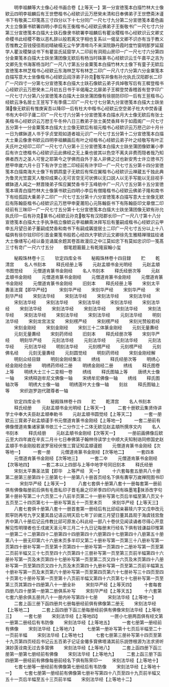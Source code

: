 <!-- { "loadSidebar": true } -->
　　明李祖麟等大士像心经书画合卷【上等天一】第一分宣徳笺本白描竹林大士像欵云四明李祖麟后有王世懋楷书心经欵识云万厯癸未清和日奉佛弟子王世懋斋沐谨书下有敬美二印笺髙三寸四分以下十七分同广一尺七寸九分第二分宣徳笺本着色画大士立像篆书欵署四明小李后有王衡楷书心经欵云佛弟子王衡敬书广一尺七寸六分第三分宣徳笺本白描大士趺石像隶书欵署李祖麟后有瞿汝稷楷书心经欵识云文卿丈命稷书此经稷不敢以恶札辞以般若离文字相也复系以一偈呈文卿不识亦有当于教义否惟教之苔钱侵径雨初晴破榻无尘午梦清啼鸟不来深院静丹霞时度竹窗明那罗延窟学人瞿汝稷槃谈书下有瞿昙氏延窟学人二印前有洞观山房印一广一尺七寸六分第四分金粟笺本白描大士趺坐蒲团像无欵后有杨当时硃篆书心经欵识云壬午嘉平之吉为文卿先生书海客杨当时广一尺八寸第五分金粟笺本白描竹林大士像下有童子无欵后宣徳笺本林芝楷书心经欵云东海林芝写有林芝二印广一尺八寸六分第六分金粟笺本白描写意大士坐像楷书心经欵云阎浮弟子孙克敬写并像有孙允执氏汉阳郡长二印广一尺四寸一分第七分宣徳笺本白描大士趺石像欵云弟子呉焯敬写后有王穉登楷书心经欵识云万厯癸未二月初五日书于半偈庵之北扉弟子王穉登焚香稽首有登字印广一尺七寸六分第八分宣徳笺本白描大士趺坐蒲团像有徐朋防印印一后有王荁楷书心经欵云净名居士王荁写下有季儒二印广一尺七寸七分第九分宣徳笺本白描大士趺坐蒲像无欵前有惟庚寅吾以降印一后有杜大中楷书心经欵云空空弟子杜大中焚香谨书有大中印子庸二印广一尺七寸六分第十分宣徳笺本白描水月大士像无欵后有张士美楷书心经欵识云万厯壬午冬仲八日三教弟子张士美焚香拜书于如霞阁广一尺七寸五分第十一分金粟笺本白描大士立像无欵后有祖元楷书心经欵识云万厯己卯十月卄一日为螺鉢道人书于孚贞堂观如道者祖元识广一尺七寸五分第十二分宣徳笺本白描大士乗云像隶书欵云四明李祖麟画后有叶之经楷书心经欵云弟子叶之经敬写有叶正夫氏叶之经印二印广一尺七寸八分第十三分宣徳笺本白描大士趺坐蒲团像欵署小李后有许立徳楷书心经欵识云此佛经之无上乗也彼其以色空不离夫非费而隠者哉乃知佛者西方之圣人可訾之耶第今之学佛而自外于圣人非佛之过也新安秀士许立徳书万厯甲申嵗六月十日下有许字立徳二印经前有许字印一广一尺七寸五分第十四分宣徳笺本白描南海大士像下有鹦鹉童子无欵后有恽应翼楷书心经欵识云禅蔵五千独此典为鲁灵光笠震天人敬仰成果心无可言空无可状佛以无口説人以无手写能以无目视手螺鉢道人闻之一黙晋陵弟子恽应翼焚香书于玉峰舫中广一尺八寸五分第十五分宣徳笺本填青白描竹林大士像篆书欵云四明小李后有僧隆楷书心经欵云佛弟子隆和南书下有给孤园大乗弟子二印广一尺七寸五分第十六分宣徳笺本白描写意大士坐像无欵后有陈翰臣楷书心经欵识云万厯甲申夏莆阳心元陈翰臣书下有陈翰臣印文章僧二印经前有三昩印一广一尺七寸五分第十七分宣徳笺本白描大士趺坐蒲团像无欵有孙允执氏印一后有孙克篆书心经欵云孙克敬写有汉阳郡长印一广一尺八寸第十八分宣徳笺本白描大士手执净瓶立像欵云李祖麟斋沐拜写后有董嗣成楷书心经欵识云甲申五月望日弟子董嗣成焚香和南书下有嗣成羼提居士二印广一尺七寸五分以上十八幅俱有徐尔铉印印引首金粟笺书般若心经四大字欵识云文卿徐先生雅精禅理兹绘诸大士像缮写心经以备览诵属余题其卷首故漫应之中江莫如忠下有莫如忠识印一笺髙三寸有竒广一尺六寸五分
　　御笔题籖籖上有乾隆宸翰小玺

　　秘殿珠林卷十三
　　钦定四库全书
　　秘殿珠林卷十四目録
　　贮
　　乾清宫
　　名人书刻本
　　释氏经册上等
　　元赵孟頫书金光明经
　　元赵孟頫书图觉经
　　元僧道肯篆书金刚经
　　名人书刻本
　　释氏经册次等
　　元赵孟頫书金刚经
　　元僧道肯篆书金刚经
　　元僧道肯篆书金刚经
　　元僧道肯篆书金刚经
　　元僧道肯篆书金刚经
　　旧刻本
　　释氏经册上等
　　宋刻太平夀圣法寳【即华严经】
　　宋刻华严经
　　宋刻华严经
　　宋刻华严经
　　宋刻华严经
　　宋刻法华经
　　宋刻法华经
　　宋刻法华经
　　宋刻法华经
　　宋刻法华经
　　宋刻法华经
　　宋刻法华经
　　宋刻法华经
　　宋刻法华经
　　宋刻法华经
　　宋刻法华经
　　宋刻法华经
　　宋刻法华经
　　宋刻法华经
　　宋刻法华经
　　宋刻法华经
　　宋刻法华经
　　元刻法华经
　　明刻法华经
　　宋刻龙宫法宝
　　宋刻楞严经
　　宋刻楞严经
　　宋刻光赞般若经
　　宋刻金刚经
　　宋刻金刚经
　　宋刻三十二体篆金刚经
　　元刻无量夀经
　　元刻无量夀经
　　宋刻药师经
　　旧刻本
　　释氏经册次等
　　宋刻华严经
　　明刻华严经
　　元刻法华经
　　元刻法华经
　　元刻法华经
　　元刻法华经
　　元刻法华经
　　明刻法华经
　　元刻楞严经
　　元刻楞严经
　　元刻佛名经
　　元刻无量夀经
　　元刻圆觉经
　　明刻药师经
　　宋刻金刚经解
　　明刻众经目録
　　明刻金刚经集注
　　绣线
　　释氏经册次等
　　明绣心经金刚经合册
　　明绣药师经二册
　　明绣金刚经二册
　　绣线
　　释氏图卷上等
　　明绣大士三十二变相一卷
　　绣线
　　释氏图轴上等
　　唐绣大士像一轴
　　宋绣释迦牟尼文佛像一轴
　　宋绣牟尼佛像一轴
　　绣线
　　释氏图轴次等
　　明绣大士像一轴
　　明绣莲叶大士像一轴
　　刻丝
　　释氏图轴上等
　　宋织迦罗迦代蹉尊者一轴

　　钦定四库全书
　　秘殿珠林卷十四
　　贮
　　乾清宫
　　名人书刻本
　　释氏经册
　　元赵孟頫书金光明经【上等天一】
　　二套十册欵云集贤侍讲学士中奉大夫臣赵孟頫奉勅书
　　元赵孟頫书圆觉经【上等天二】
　　一套一册欵云三寳弟子赵孟頫谨手书元僧道肯篆书金刚经【上等地一】
　　一套二册前有佛像僧道肯集诸家篆书依三十二分作三十二体无欵见赵孟頫所撰序文内
　　名人书刻本
　　释氏经册
　　元赵孟頫书金刚经【次等天一】
　　一册前画佛像后欵云至大四年嵗在辛亥二月卄七日奉佛第子翰林侍读学士中顺大夫知制诰同修国史赵孟頫手书金刚般若波罗宻经伏惟三寳证知孟頫谨题
　　元僧道肯篆书金刚经【次等地一】
　　一套一册
　　元僧道肯篆书金刚经【次等地二】
　　一套四本
　　元僧道肯篆书金刚经【次等地三】
　　一套二夲
　　元僧道肯篆书金刚经【次等地四】
　　一套二本以上四部与上等中地字号同旧刻本
　　释氏经册
　　宋刻太平夀圣法寳【即华　上等严经　天一】
　　十六套每套五册共八十册第二册第三册第四十三册第七十一册第八十册首页经名下俱有夀寜万嵗禅院图书印一
　　宋刻华严经【上等天一】
　　八套七套俱十册第八套十一册每套第一册前俱有佛像每册前后俱有毛晋私印子晋毛扆之印斧季四印内间有硃墨笔抹添改字句第十册补写第二十六页至二十八前半页第二十一册补写第七页后半幅至第八页又十五页至二十四页第七十一册补写第五十一页至末页
　　宋刻华严经【上等天三】
　　八套七套俱十册第八套十一册首套第一册经后有比邱绍亲募赎六字又戊申改元熙寜防再号九字又董其昌记语云明天启七年丁卯嵗三月望日董其昌观于海虞钱宫詹齐中第八十册后记云传教比邱可原发心科此经一部八十卷伏见闻读诵者尽得心开意解见性明理者也壬戌嵗天圣元年三月二十九日记每册末行经名下俱有钱谦益印惟第一册第二十二册第四十二册第四十四册第四十六册第四十七册第四十八册第五十册第八十一册无印第六十六册末页多半印又第二十册补写第一页第三十八册补写第一页第四十册补写第一页至第十页第四十一册补写第一页第四十二册补写第一页至第二页前半幅又三十七页至四十六页第四十三册补写第一页至第三页前半幅第四十六册补写第一页及末页第四十七册补写第一页至第二页又四十六页及末页第四十八册补写第一页至第四页又四十九页及末页第四十九册补写第一页至第二页前半幅第五十册补写第一页及末页第六十册补写第一页至第四页第六十七册补写三十四页至四十页第七十册补写第一页至第十八页前半幅又第四十六页第七十七册补写第一页至第三页其第四十四册第八十一册全补
　　宋刻华严经【上等天四】
　　十套每套四册凡四十册第一册第二册俱系补写
　　宋刻华严经【上等天五】
　　十六套第七套六册余俱五册共八十一册内补写第四十七册
　　宋刻法华经【上等地一】
　　二套上函三册下函四册共七册每册经前俱有佛像第二册无
　　宋刻法华经【上等地二】
　　二套上函四册下函三册每册经前俱有佛像宋刻法华经【上等地三】
　　一套七册
　　宋刻法华经【上等地四】
　　一匣小七册两靣俱有经文第一册第二册经后有韦防像
　　宋刻法华经【上等地五】
　　一套七册第一册经前有佛像
　　宋刻法华经【上等地六】
　　七册第一册补写第十七页后半幅至二十一页前半幅
　　宋刻法华经【上等地七】
　　七套七册第三册补写第十四页至第十九页第四页经后书记云五百弟子记证金僊多寳佛塔涌其前乐説啓根源为法求贤听演妙莲诠南无过去多寳佛
　　宋刻法华经【上等地八】
　　二套上函四册下函三册第一册第七册经前有佛像
　　宋刻法华经【上等地九】
　　二套上函三册下函四册第一册经前有佛像每册前经名下俱有陈荣印一
　　宋刻法华经【上等地十】
　　七套七册等一册经前有佛像第七册经后有韦防像
　　宋刻法华经【上等地十一】
　　七套七册第一册经前有佛像第七册补写第四十八页至四十九页前半幅又五十一页后半幅至五十三页前半幅
　　宋刻法华经【上等地十二】
